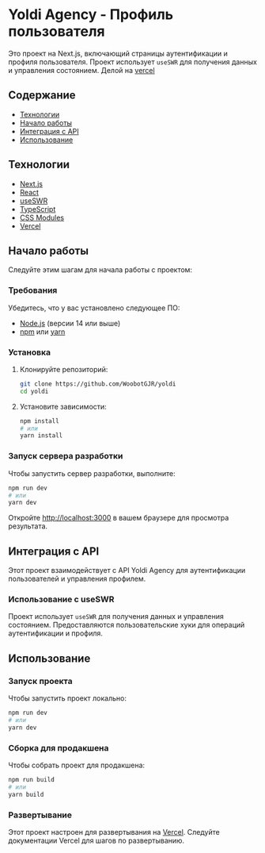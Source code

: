 # Yoldi Agency - Профиль пользователя

Это проект на Next.js, включающий страницы аутентификации и профиля пользователя. Проект использует `useSWR` для получения данных и управления состоянием.
Делой на [vercel](https://yoldi-pi.vercel.app/sign-in)

## Содержание

- [Технологии](#технологии)
- [Начало работы](#начало-работы)
- [Интеграция с API](#интеграция-с-api)
- [Использование](#использование)

## Технологии

- [Next.js](https://nextjs.org/)
- [React](https://reactjs.org/)
- [useSWR](https://swr.vercel.app/)
- [TypeScript](https://www.typescriptlang.org/)
- [CSS Modules](https://github.com/css-modules/css-modules)
- [Vercel](https://vercel.com/)

## Начало работы

Следуйте этим шагам для начала работы с проектом:

### Требования

Убедитесь, что у вас установлено следующее ПО:

- [Node.js](https://nodejs.org/en/) (версии 14 или выше)
- [npm](https://www.npmjs.com/) или [yarn](https://yarnpkg.com/)

### Установка

1. Клонируйте репозиторий:

   ```sh
   git clone https://github.com/WoobotGJR/yoldi
   cd yoldi
   ```

2. Установите зависимости:

   ```sh
   npm install
   # или
   yarn install
   ```

### Запуск сервера разработки

Чтобы запустить сервер разработки, выполните:

```sh
npm run dev
# или
yarn dev
```

Откройте [http://localhost:3000](http://localhost:3000) в вашем браузере для просмотра результата.

## Интеграция с API

Этот проект взаимодействует с API Yoldi Agency для аутентификации пользователей и управления профилем.

### Использование с useSWR

Проект использует `useSWR` для получения данных и управления состоянием. Предоставляются пользовательские хуки для операций аутентификации и профиля.

## Использование

### Запуск проекта

Чтобы запустить проект локально:

```sh
npm run dev
# или
yarn dev
```

### Сборка для продакшена

Чтобы собрать проект для продакшена:

```sh
npm run build
# или
yarn build
```

### Развертывание

Этот проект настроен для развертывания на [Vercel](https://vercel.com/). Следуйте документации Vercel для шагов по развертыванию.
